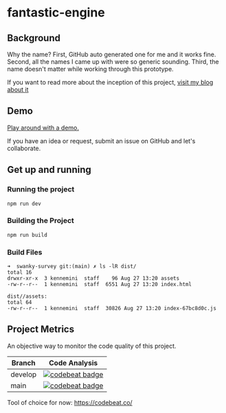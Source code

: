 # fantastic-engine

## Background

Why the name? First, GitHub auto generated one for me and it works fine. Second, all the names I came up with were
so generic sounding. Third, the name doesn't matter while working through this prototype.

If you want to read more about the inception of this project, [visit my blog about it](https://kennedy.jp/web-widgets/)

## Demo

[Play around with a demo.](https://kennecode.github.io/fantastic-engine/)

If you have an idea or request, submit an issue on GitHub and let's collaborate.

## Get up and running

### Running the project

```shell
npm run dev
```

### Building the Project

```shell
npm run build
```

### Build Files

```shell
➜  swanky-survey git:(main) ✗ ls -lR dist/
total 16
drwxr-xr-x  3 kennemini  staff    96 Aug 27 13:20 assets
-rw-r--r--  1 kennemini  staff  6551 Aug 27 13:20 index.html

dist//assets:
total 64
-rw-r--r--  1 kennemini  staff  30826 Aug 27 13:20 index-67bc8d0c.js

```

## Project Metrics

An objective way to monitor the code quality of this project.

| Branch  | Code Analysis                                                                                                                                                    |
| ------- | ---------------------------------------------------------------------------------------------------------------------------------------------------------------- |
| develop | [![codebeat badge](https://codebeat.co/badges/74670264-cc26-46d0-afb2-5ff984de10a2)](https://codebeat.co/projects/github-com-kennecode-fantastic-engine-develop) |
| main    | [![codebeat badge](https://codebeat.co/badges/7d2ad0ea-3e0f-434e-8b35-45b39d93ef5b)](https://codebeat.co/projects/github-com-kennecode-fantastic-engine-main)    |

Tool of choice for now: https://codebeat.co/
